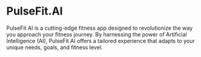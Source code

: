 # PulseFit.AI
PulseFit AI is a cutting-edge fitness app designed to revolutionize the way you approach your fitness journey. By harnessing the power of Artificial Intelligence (AI), PulseFit AI offers a tailored experience that adapts to your unique needs, goals, and fitness level. 
